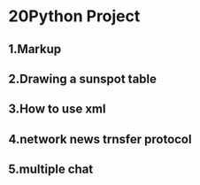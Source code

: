 # 20Python Project
## 1.Markup
## 2.Drawing a sunspot table
## 3.How to use xml
## 4.network news trnsfer protocol
## 5.multiple chat
